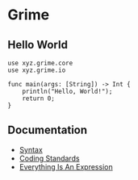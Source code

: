 # Grime

## Hello World

```
use xyz.grime.core
use xyz.grime.io

func main(args: [String]) -> Int {
	println("Hello, World!");
	return 0;
}
```

## Documentation

* [Syntax](https://edward-0.github.io/grime/syntax)
* [Coding Standards](https://edward-0.github.io/grime/codingStandards)
* [Everything Is An Expression](https://edward-0.github.io/grime/everythingIsAnExpr)
